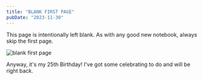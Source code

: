 ```yaml
---
title: "BLANK FIRST PAGE"
pubDate: "2023-11-30"
---
```


This page is intentionally left blank. As with any good new notebook, always skip the first page.

![blank first page](images/blog/first-page/notebook.png)

Anyway, it's my 25th Birthday! I've got some celebrating to do and will be right back.